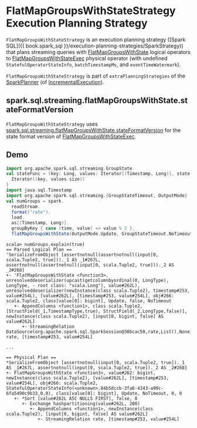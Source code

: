 # FlatMapGroupsWithStateStrategy Execution Planning Strategy

`FlatMapGroupsWithStateStrategy` is an execution planning strategy ([Spark SQL]({{ book.spark_sql }}/execution-planning-strategies/SparkStrategy)) that plans streaming queries with [FlatMapGroupsWithState](../logical-operators/FlatMapGroupsWithState.md) logical operators to [FlatMapGroupsWithStateExec](../physical-operators/FlatMapGroupsWithStateExec.md) physical operator (with undefined `StatefulOperatorStateInfo`, `batchTimestampMs`, and `eventTimeWatermark`).

`FlatMapGroupsWithStateStrategy` is part of `extraPlanningStrategies` of the [SparkPlanner](../IncrementalExecution.md#planner) (of [IncrementalExecution](../IncrementalExecution.md)).

## <span id="spark.sql.streaming.flatMapGroupsWithState.stateFormatVersion"> spark.sql.streaming.flatMapGroupsWithState.stateFormatVersion

`FlatMapGroupsWithStateStrategy` uses [spark.sql.streaming.flatMapGroupsWithState.stateFormatVersion](../configuration-properties.md#spark.sql.streaming.flatMapGroupsWithState.stateFormatVersion) for the state format version of [FlatMapGroupsWithStateExec](../physical-operators/FlatMapGroupsWithStateExec.md#stateFormatVersion).

## Demo

```scala
import org.apache.spark.sql.streaming.GroupState
val stateFunc = (key: Long, values: Iterator[(Timestamp, Long)], state: GroupState[Long]) => {
  Iterator((key, values.size))
}
import java.sql.Timestamp
import org.apache.spark.sql.streaming.{GroupStateTimeout, OutputMode}
val numGroups = spark.
  readStream.
  format("rate").
  load.
  as[(Timestamp, Long)].
  groupByKey { case (time, value) => value % 2 }.
  flatMapGroupsWithState(OutputMode.Update, GroupStateTimeout.NoTimeout)(stateFunc)
```

```text
scala> numGroups.explain(true)
== Parsed Logical Plan ==
'SerializeFromObject [assertnotnull(assertnotnull(input[0, scala.Tuple2, true]))._1 AS _1#267L, assertnotnull(assertnotnull(input[0, scala.Tuple2, true]))._2 AS _2#268]
+- 'FlatMapGroupsWithState <function3>, unresolveddeserializer(upcast(getcolumnbyordinal(0, LongType), LongType, - root class: "scala.Long"), value#262L), unresolveddeserializer(newInstance(class scala.Tuple2), timestamp#253, value#254L), [value#262L], [timestamp#253, value#254L], obj#266: scala.Tuple2, class[value[0]: bigint], Update, false, NoTimeout
   +- AppendColumns <function1>, class scala.Tuple2, [StructField(_1,TimestampType,true), StructField(_2,LongType,false)], newInstance(class scala.Tuple2), [input[0, bigint, false] AS value#262L]
      +- StreamingRelation DataSource(org.apache.spark.sql.SparkSession@38bcac50,rate,List(),None,List(),None,Map(),None), rate, [timestamp#253, value#254L]

...

== Physical Plan ==
*SerializeFromObject [assertnotnull(input[0, scala.Tuple2, true])._1 AS _1#267L, assertnotnull(input[0, scala.Tuple2, true])._2 AS _2#268]
+- FlatMapGroupsWithState <function3>, value#262: bigint, newInstance(class scala.Tuple2), [value#262L], [timestamp#253, value#254L], obj#266: scala.Tuple2, StatefulOperatorStateInfo(<unknown>,84b5dccb-3fa6-4343-a99c-6fa5490c9b33,0,0), class[value[0]: bigint], Update, NoTimeout, 0, 0
   +- *Sort [value#262L ASC NULLS FIRST], false, 0
      +- Exchange hashpartitioning(value#262L, 200)
         +- AppendColumns <function1>, newInstance(class scala.Tuple2), [input[0, bigint, false] AS value#262L]
            +- StreamingRelation rate, [timestamp#253, value#254L]
```
